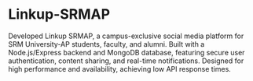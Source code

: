 # Linkup-SRMAP
Developed Linkup SRMAP, a campus-exclusive social media platform for SRM University-AP students, faculty, and alumni. Built with a Node.js/Express backend and MongoDB database, featuring secure user authentication, content sharing, and real-time notifications. Designed for high performance and availability, achieving low API response times.
